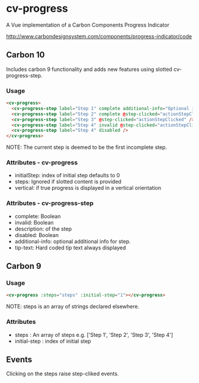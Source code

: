 # cv-progress

A Vue implementation of a Carbon Components Progress Indicator

http://www.carbondesignsystem.com/components/progress-indicator/code

## Carbon 10

Includes carbon 9 functionality and adds new features using slotted cv-progress-step.

### Usage

```html
<cv-progress>
  <cv-progress-step label="Step 1" complete additional-info="Optional info" @step-clicked="actionStepClicked" />
  <cv-progress-step label="Step 2" complete @step-clicked="actionStepClicked" />
  <cv-progress-step label="Step 3" @step-clicked="actionStepClicked" />
  <cv-progress-step label="Step 4" invalid @step-clicked="actionStepClicked" />
  <cv-progress-step label="Step 4" disabled />
</cv-progress>
```

NOTE: The current step is deemed to be the first incomplete step.

### Attributes - cv-progress

- initialStep: index of initial step defaults to 0
- steps: Ignored if slotted content is provided
- vertical: if true progress is displayed in a vertical orientation

### Attributes - cv-progress-step

- complete: Boolean
- invalid: Boolean
- description: of the step
- disabled: Boolean
- additional-info: optional additional info for step.
- tip-text: Hard coded tip text always displayed

## Carbon 9

### Usage

```html
<cv-progress :steps="steps" :initial-step="1"></cv-progress>
```

NOTE: steps is an array of strings declared elsewhere.

### Attributes

- steps : An array of steps e.g. ['Step 1', 'Step 2', 'Step 3', 'Step 4']
- initial-step : index of initial step

## Events

Clicking on the steps raise step-cliked events.
